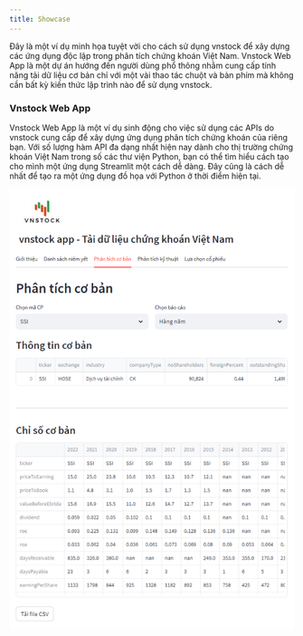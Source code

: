 ```yaml
---
title: Showcase
---
```


Đây là một ví dụ minh họa tuyệt vời cho cách sử dụng vnstock để xây dựng các ứng dụng độc lập trong phân tích chứng khoán Việt Nam.
Vnstock Web App là một dự án hướng đến người dùng phổ thông nhằm cung cấp tính năng tải dữ liệu cơ bản chỉ với một vài thao tác chuột và bàn phím mà không cần bất kỳ kiến thức lập trình nào để sử dụng vnstock.

### Vnstock Web App
Vnstock Web App là một ví dụ sinh động cho việc sử dụng các APIs do vnstock cung cấp để xây dựng ứng dụng phân tích chứng khoán của riêng bạn. Với số lượng hàm API đa dạng nhất hiện nay dành cho thị trường chứng khoán Việt Nam trong số các thư viện Python, bạn có thể tìm hiểu cách tạo cho mình một ứng dụng Streamlit một cách dễ dàng. Đây cũng là cách dễ nhất để tạo ra một ứng dụng đồ họa với Python ở thời điểm hiện tại.

<div class="web_app">
  <a href="assets/images/vnstock_web_app_fundamental_section.png?raw=true" data-title="Minh họa giao diện Vnstock Web App" data-toggle="lightbox"><img class="img-responsive" src="assets/images/vnstock_web_app_fundamental_section.png?raw=true" alt="screenshot" /></a>
  <a class="mask" href="assets/images/vnstock_web_app_fundamental_section.png?raw=true" data-title="Minh họa giao diện Vnstock Web App" data-toggle="lightbox"><i class="icon fa fa-search-plus"></i></a>
</div>